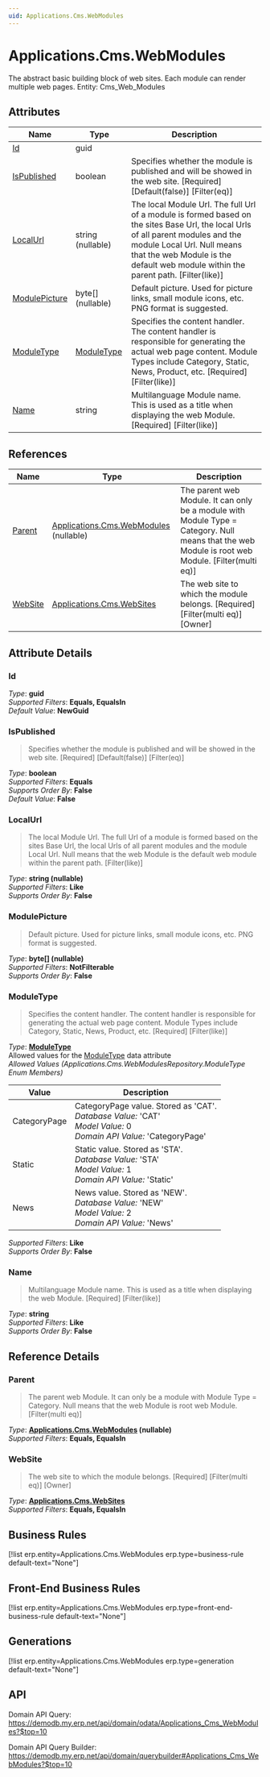 ```yaml
---
uid: Applications.Cms.WebModules
---
```

# Applications.Cms.WebModules

The abstract basic building block of web sites. Each module can render multiple web pages. Entity: Cms_Web_Modules

## Attributes

| Name | Type | Description |
| ---- | ---- | --- |
| [Id](Applications.Cms.WebModules.md#id) | guid |  
| [IsPublished](Applications.Cms.WebModules.md#ispublished) | boolean | Specifies whether the module is published and will be showed in the web site. [Required] [Default(false)] [Filter(eq)] 
| [LocalUrl](Applications.Cms.WebModules.md#localurl) | string (nullable) | The local Module Url. The full Url of a module is formed based on the sites Base Url, the local Urls of all parent modules and the module Local Url. Null means that the web Module is the default web module within the parent path. [Filter(like)] 
| [ModulePicture](Applications.Cms.WebModules.md#modulepicture) | byte[] (nullable) | Default picture. Used for picture links, small module icons, etc. PNG format is suggested. 
| [ModuleType](Applications.Cms.WebModules.md#moduletype) | [ModuleType](Applications.Cms.WebModules.md#moduletype) | Specifies the content handler. The content handler is responsible for generating the actual web page content. Module Types include Category, Static, News, Product, etc. [Required] [Filter(like)] 
| [Name](Applications.Cms.WebModules.md#name) | string | Multilanguage Module name. This is used as a title when displaying the web Module. [Required] [Filter(like)] 

## References

| Name | Type | Description |
| ---- | ---- | --- |
| [Parent](Applications.Cms.WebModules.md#parent) | [Applications.Cms.WebModules](Applications.Cms.WebModules.md) (nullable) | The parent web Module. It can only be a module with Module Type = Category. Null means that the web Module is root web Module. [Filter(multi eq)] |
| [WebSite](Applications.Cms.WebModules.md#website) | [Applications.Cms.WebSites](Applications.Cms.WebSites.md) | The web site to which the module belongs. [Required] [Filter(multi eq)] [Owner] |


## Attribute Details

### Id

_Type_: **guid**  
_Supported Filters_: **Equals, EqualsIn**  
_Default Value_: **NewGuid**  

### IsPublished

> Specifies whether the module is published and will be showed in the web site. [Required] [Default(false)] [Filter(eq)]

_Type_: **boolean**  
_Supported Filters_: **Equals**  
_Supports Order By_: **False**  
_Default Value_: **False**  

### LocalUrl

> The local Module Url. The full Url of a module is formed based on the sites Base Url, the local Urls of all parent modules and the module Local Url. Null means that the web Module is the default web module within the parent path. [Filter(like)]

_Type_: **string (nullable)**  
_Supported Filters_: **Like**  
_Supports Order By_: **False**  

### ModulePicture

> Default picture. Used for picture links, small module icons, etc. PNG format is suggested.

_Type_: **byte[] (nullable)**  
_Supported Filters_: **NotFilterable**  
_Supports Order By_: **False**  

### ModuleType

> Specifies the content handler. The content handler is responsible for generating the actual web page content. Module Types include Category, Static, News, Product, etc. [Required] [Filter(like)]

_Type_: **[ModuleType](Applications.Cms.WebModules.md#moduletype)**  
Allowed values for the [ModuleType](Applications.Cms.WebModules.md#moduletype) data attribute  
_Allowed Values (Applications.Cms.WebModulesRepository.ModuleType Enum Members)_  

| Value | Description |
| ---- | --- |
| CategoryPage | CategoryPage value. Stored as 'CAT'. <br /> _Database Value:_ 'CAT' <br /> _Model Value:_ 0 <br /> _Domain API Value:_ 'CategoryPage' |
| Static | Static value. Stored as 'STA'. <br /> _Database Value:_ 'STA' <br /> _Model Value:_ 1 <br /> _Domain API Value:_ 'Static' |
| News | News value. Stored as 'NEW'. <br /> _Database Value:_ 'NEW' <br /> _Model Value:_ 2 <br /> _Domain API Value:_ 'News' |

_Supported Filters_: **Like**  
_Supports Order By_: **False**  

### Name

> Multilanguage Module name. This is used as a title when displaying the web Module. [Required] [Filter(like)]

_Type_: **string**  
_Supported Filters_: **Like**  
_Supports Order By_: **False**  


## Reference Details

### Parent

> The parent web Module. It can only be a module with Module Type = Category. Null means that the web Module is root web Module. [Filter(multi eq)]

_Type_: **[Applications.Cms.WebModules](Applications.Cms.WebModules.md) (nullable)**  
_Supported Filters_: **Equals, EqualsIn**  

### WebSite

> The web site to which the module belongs. [Required] [Filter(multi eq)] [Owner]

_Type_: **[Applications.Cms.WebSites](Applications.Cms.WebSites.md)**  
_Supported Filters_: **Equals, EqualsIn**  



## Business Rules

[!list erp.entity=Applications.Cms.WebModules erp.type=business-rule default-text="None"]

## Front-End Business Rules

[!list erp.entity=Applications.Cms.WebModules erp.type=front-end-business-rule default-text="None"]

## Generations

[!list erp.entity=Applications.Cms.WebModules erp.type=generation default-text="None"]

## API

Domain API Query:
<https://demodb.my.erp.net/api/domain/odata/Applications_Cms_WebModules?$top=10>

Domain API Query Builder:
<https://demodb.my.erp.net/api/domain/querybuilder#Applications_Cms_WebModules?$top=10>

